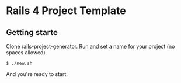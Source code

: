 # Rails 4 Project Template

## Getting starte

Clone rails-project-generator.
Run and set a name for your project (no spaces allowed).
```console
$ ./new.sh
```

And you're ready to start.

